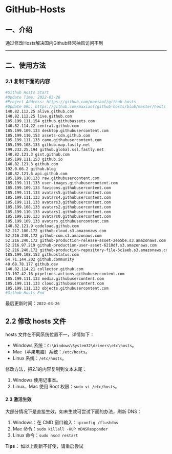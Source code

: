 # GitHub-Hosts

## 一、介绍
通过修改Hosts解决国内Github经常抽风访问不到

---

## 二、使用方法

### 2.1 复制下面的内容
```bash
#Github Hosts Start
#Update Time: 2022-03-26
#Project Address: https://github.com/maxiaof/github-hosts
#Update URL: https://github.com/maxiaof/github-hosts/blob/master/hosts
140.82.112.25 alive.github.com
140.82.112.25 live.github.com
185.199.111.154 github.githubassets.com
140.82.114.22 central.github.com
185.199.109.133 desktop.githubusercontent.com
185.199.110.153 assets-cdn.github.com
185.199.111.133 camo.githubusercontent.com
185.199.108.133 github.map.fastly.net
199.232.25.194 github.global.ssl.fastly.net
140.82.121.3 gist.github.com
185.199.111.153 github.io
140.82.121.3 github.com
192.0.66.2 github.blog
140.82.121.6 api.github.com
185.199.110.133 raw.githubusercontent.com
185.199.111.133 user-images.githubusercontent.com
185.199.109.133 favicons.githubusercontent.com
185.199.111.133 avatars5.githubusercontent.com
185.199.111.133 avatars4.githubusercontent.com
185.199.111.133 avatars3.githubusercontent.com
185.199.108.133 avatars2.githubusercontent.com
185.199.110.133 avatars1.githubusercontent.com
185.199.110.133 avatars0.githubusercontent.com
185.199.109.133 avatars.githubusercontent.com
140.82.121.9 codeload.github.com
52.217.100.172 github-cloud.s3.amazonaws.com
52.216.240.172 github-com.s3.amazonaws.com
52.216.240.172 github-production-release-asset-2e65be.s3.amazonaws.com
52.216.97.219 github-production-user-asset-6210df.s3.amazonaws.com
52.216.240.172 github-production-repository-file-5c1aeb.s3.amazonaws.com
185.199.108.153 githubstatus.com
64.71.144.202 github.community
40.68.78.177 github.dev
140.82.114.21 collector.github.com
13.107.42.16 pipelines.actions.githubusercontent.com
185.199.111.133 media.githubusercontent.com
185.199.111.133 cloud.githubusercontent.com
185.199.111.133 objects.githubusercontent.com
#Github Hosts End

```
最后更新时间：`2022-03-26`

## 2.2 修改 hosts 文件
hosts 文件在不同系统位置不一，详情如下：
- Windows 系统：`C:\Windows\System32\drivers\etc\hosts`。
- Mac（苹果电脑）系统：`/etc/hosts`。
- Linux 系统：`/etc/hosts`。

修改方法，把2.1的内容复制到文本末尾：

1. Windows 使用记事本。
2. Linux、Mac 使用 Root 权限：`sudo vi /etc/hosts`。

#### 2.3 激活生效
大部分情况下是直接生效，如未生效可尝试下面的办法，刷新 DNS：

1. Windows：在 CMD 窗口输入：`ipconfig /flushdns`
2. Mac 命令：`sudo killall -HUP mDNSResponder`
3. Linux 命令：`sudo nscd restart`

**Tips：** 如以上刷新不好使，请重启尝试
